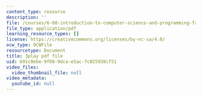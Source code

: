 ```yaml
---
content_type: resource
description: ''
file: /courses/6-00-introduction-to-computer-science-and-programming-fall-2008/b91c0ebe9f089dcae5ac7c025938cf51_Pfo7r6bjSqI.pdf
file_type: application/pdf
learning_resource_types: []
license: https://creativecommons.org/licenses/by-nc-sa/4.0/
ocw_type: OCWFile
resourcetype: Document
title: 3play pdf file
uid: b91c0ebe-9f08-9dca-e5ac-7c025938cf51
video_files:
  video_thumbnail_file: null
video_metadata:
  youtube_id: null
---
```

